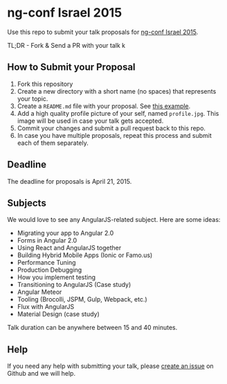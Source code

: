 ng-conf Israel 2015
===================

Use this repo to submit your talk proposals for [ng-conf Israel 2015](http://ng-conf.co.il).

TL;DR - Fork & Send a PR with your talk k

## How to Submit your Proposal

1. Fork this repository
2. Create a new directory with a short name (no spaces) that represents your topic.
3. Create a `README.md` file with your proposal. See [this example](https://github.com/gdg-israel/ng-conf-israel-submissions/blob/master/example-test-automation/README.md).
4. Add a high quality profile picture of your self, named `profile.jpg`. This image will be used in case your talk gets
   accepted.
5. Commit your changes and submit a pull request back to this repo.
6. In case you have multiple proposals, repeat this process and submit each of them separately.

## Deadline

The deadline for proposals is April 21, 2015.

## Subjects

We would love to see any AngularJS-related subject. Here are some ideas:

* Migrating your app to Angular 2.0
* Forms in Angular 2.0
* Using React and AngularJS together
* Building Hybrid Mobile Apps (Ionic or Famo.us)
* Performance Tuning
* Production Debugging
* How you implement testing
* Transitioning to AngularJS (Case study)
* Angular Meteor
* Tooling (Brocolli, JSPM, Gulp, Webpack, etc.)
* Flux with AngularJS
* Material Design (case study)

Talk duration can be anywhere between 15 and 40 minutes.

## Help

If you need any help with submitting your talk, please
[create an issue](https://github.com/gdg-israel/ng-conf-israel-submissions/issues/new) on Github and we will help.
